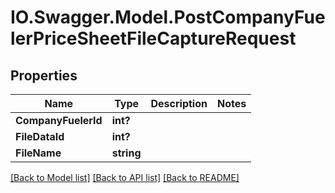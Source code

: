 # IO.Swagger.Model.PostCompanyFuelerPriceSheetFileCaptureRequest
## Properties

Name | Type | Description | Notes
------------ | ------------- | ------------- | -------------
**CompanyFuelerId** | **int?** |  | 
**FileDataId** | **int?** |  | 
**FileName** | **string** |  | 

[[Back to Model list]](../README.md#documentation-for-models) [[Back to API list]](../README.md#documentation-for-api-endpoints) [[Back to README]](../README.md)

